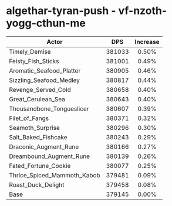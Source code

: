 # algethar-tyran-push - vf-nzoth-yogg-cthun-me
| Actor | DPS | Increase |
|---|:---:|:---:|
|Timely_Demise|381033|0.50%|
|Feisty_Fish_Sticks|381001|0.49%|
|Aromatic_Seafood_Platter|380905|0.46%|
|Sizzling_Seafood_Medley|380817|0.44%|
|Revenge_Served_Cold|380658|0.40%|
|Great_Cerulean_Sea|380643|0.40%|
|Thousandbone_Tongueslicer|380607|0.39%|
|Filet_of_Fangs|380371|0.32%|
|Seamoth_Surprise|380296|0.30%|
|Salt_Baked_Fishcake|380243|0.29%|
|Draconic_Augment_Rune|380166|0.27%|
|Dreambound_Augment_Rune|380139|0.26%|
|Fated_Fortune_Cookie|380077|0.25%|
|Thrice_Spiced_Mammoth_Kabob|379481|0.09%|
|Roast_Duck_Delight|379458|0.08%|
|Base|379145|0.00%|
